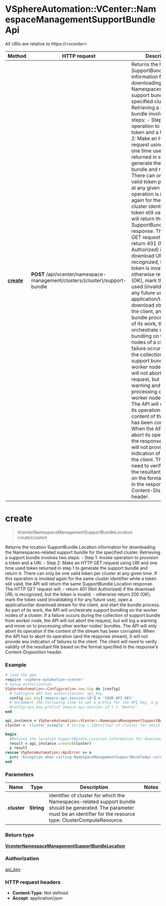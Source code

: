 # VSphereAutomation::VCenter::NamespaceManagementSupportBundleApi

All URIs are relative to *https://&lt;vcenter&gt;*

Method | HTTP request | Description
------------- | ------------- | -------------
[**create**](NamespaceManagementSupportBundleApi.md#create) | **POST** /api/vcenter/namespace-management/clusters/{cluster}/support-bundle | Returns the location SupportBundle.Location information for downloading the Namespaces-related support bundle for the specified cluster.   Retrieving a support bundle involves two steps:      - Step 1: Invoke operation to provision a token and a URI.    - Step 2: Make an HTTP GET request using URI and one time used token returned in step 1 to generate the support bundle and return it.   There can only be one valid token per cluster at any given time. If this operation is invoked again for the same cluster identifier while a token still valid, the API will return the same SupportBundle.Location response.   The HTTP GET request will:      -  return 401 (Not Authorized) if the download URL is recognized, but the token is invalid.    -  otherwise return 200 (OK), mark the token used (invalidating it for any future use), open a application/tar download stream for the client, and start the bundle process. As part of its work, the API will orchestrate support bundling on the worker nodes of a cluster. If a failure occurs during the collection of support bundle from worker node, the API will not abort the request, but will log a warning and move on to processing other worker nodes&#39; bundles. The API will only abort its operation if the content of the stream has been corrupted. When the API has to abort its operation (and the response stream), it will not provide any indication of failures to the client. The client will need to verify validity of the resultant file based on the format specified in the response&#39;s Content-Disposition header. 


# **create**
> VcenterNamespaceManagementSupportBundleLocation create(cluster)

Returns the location SupportBundle.Location information for downloading the Namespaces-related support bundle for the specified cluster.   Retrieving a support bundle involves two steps:      - Step 1: Invoke operation to provision a token and a URI.    - Step 2: Make an HTTP GET request using URI and one time used token returned in step 1 to generate the support bundle and return it.   There can only be one valid token per cluster at any given time. If this operation is invoked again for the same cluster identifier while a token still valid, the API will return the same SupportBundle.Location response.   The HTTP GET request will:      -  return 401 (Not Authorized) if the download URL is recognized, but the token is invalid.    -  otherwise return 200 (OK), mark the token used (invalidating it for any future use), open a application/tar download stream for the client, and start the bundle process. As part of its work, the API will orchestrate support bundling on the worker nodes of a cluster. If a failure occurs during the collection of support bundle from worker node, the API will not abort the request, but will log a warning and move on to processing other worker nodes' bundles. The API will only abort its operation if the content of the stream has been corrupted. When the API has to abort its operation (and the response stream), it will not provide any indication of failures to the client. The client will need to verify validity of the resultant file based on the format specified in the response's Content-Disposition header. 

### Example
```ruby
# load the gem
require 'vsphere-automation-vcenter'
# setup authorization
VSphereAutomation::Configuration.new.tap do |config|
  # Configure API key authorization: api_key
  config.api_key['vmware-api-session-id'] = 'YOUR API KEY'
  # Uncomment the following line to set a prefix for the API key, e.g. 'Bearer' (defaults to nil)
  #config.api_key_prefix['vmware-api-session-id'] = 'Bearer'
end

api_instance = VSphereAutomation::VCenter::NamespaceManagementSupportBundleApi.new
cluster = 'cluster_example' # String | Identifier of cluster for which the Namespaces-related support bundle should be generated. The parameter must be an identifier for the resource type: ClusterComputeResource.

begin
  #Returns the location SupportBundle.Location information for downloading the Namespaces-related support bundle for the specified cluster.   Retrieving a support bundle involves two steps:      - Step 1: Invoke operation to provision a token and a URI.    - Step 2: Make an HTTP GET request using URI and one time used token returned in step 1 to generate the support bundle and return it.   There can only be one valid token per cluster at any given time. If this operation is invoked again for the same cluster identifier while a token still valid, the API will return the same SupportBundle.Location response.   The HTTP GET request will:      -  return 401 (Not Authorized) if the download URL is recognized, but the token is invalid.    -  otherwise return 200 (OK), mark the token used (invalidating it for any future use), open a application/tar download stream for the client, and start the bundle process. As part of its work, the API will orchestrate support bundling on the worker nodes of a cluster. If a failure occurs during the collection of support bundle from worker node, the API will not abort the request, but will log a warning and move on to processing other worker nodes' bundles. The API will only abort its operation if the content of the stream has been corrupted. When the API has to abort its operation (and the response stream), it will not provide any indication of failures to the client. The client will need to verify validity of the resultant file based on the format specified in the response's Content-Disposition header. 
  result = api_instance.create(cluster)
  p result
rescue VSphereAutomation::ApiError => e
  puts "Exception when calling NamespaceManagementSupportBundleApi->create: #{e}"
end
```

### Parameters

Name | Type | Description  | Notes
------------- | ------------- | ------------- | -------------
 **cluster** | **String**| Identifier of cluster for which the Namespaces-related support bundle should be generated. The parameter must be an identifier for the resource type: ClusterComputeResource. | 

### Return type

[**VcenterNamespaceManagementSupportBundleLocation**](VcenterNamespaceManagementSupportBundleLocation.md)

### Authorization

[api_key](../README.md#api_key)

### HTTP request headers

 - **Content-Type**: Not defined
 - **Accept**: application/json



